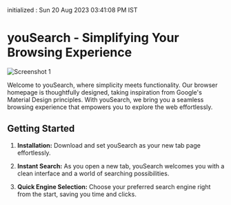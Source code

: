 initialized : Sun 20 Aug 2023 03∶41∶08 PM IST
# youSearch - Simplifying Your Browsing Experience

![Screenshot 1](https://i.ibb.co/zSyjg47/screenshot-from-2023-08-24-21-19-16.webp)

Welcome to youSearch, where simplicity meets functionality. Our browser homepage is thoughtfully designed, taking inspiration from Google's Material Design principles. With youSearch, we bring you a seamless browsing experience that empowers you to explore the web effortlessly.

## Getting Started

1. **Installation:** Download and set youSearch as your new tab page effortlessly.

2. **Instant Search:** As you open a new tab, youSearch welcomes you with a clean interface and a world of searching possibilities.

3. **Quick Engine Selection:** Choose your preferred search engine right from the start, saving you time and clicks.
